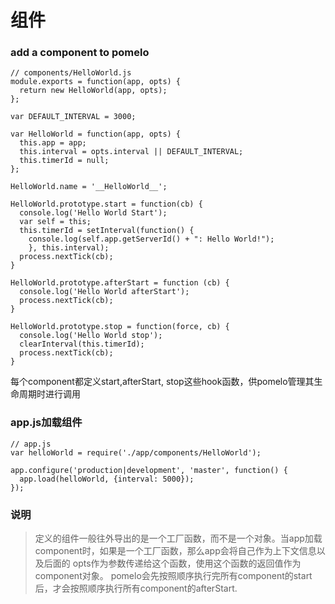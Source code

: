 # 组件

### add a component to pomelo

```
// components/HelloWorld.js
module.exports = function(app, opts) {
  return new HelloWorld(app, opts);
};

var DEFAULT_INTERVAL = 3000;

var HelloWorld = function(app, opts) {
  this.app = app;
  this.interval = opts.interval || DEFAULT_INTERVAL;
  this.timerId = null;
};

HelloWorld.name = '__HelloWorld__';

HelloWorld.prototype.start = function(cb) {
  console.log('Hello World Start');
  var self = this;
  this.timerId = setInterval(function() {
    console.log(self.app.getServerId() + ": Hello World!");
    }, this.interval);
  process.nextTick(cb);
}

HelloWorld.prototype.afterStart = function (cb) {
  console.log('Hello World afterStart');
  process.nextTick(cb);
}

HelloWorld.prototype.stop = function(force, cb) {
  console.log('Hello World stop');
  clearInterval(this.timerId);
  process.nextTick(cb);
}
```

每个component都定义start,afterStart, stop这些hook函数，供pomelo管理其生命周期时进行调用

### app.js加载组件
```
// app.js
var helloWorld = require('./app/components/HelloWorld');

app.configure('production|development', 'master', function() {
  app.load(helloWorld, {interval: 5000});
});

```

###  说明
> 定义的组件一般往外导出的是一个工厂函数，而不是一个对象。当app加载component时，如果是一个工厂函数，那么app会将自己作为上下文信息以及后面的
opts作为参数传递给这个函数，使用这个函数的返回值作为component对象。
> pomelo会先按照顺序执行完所有component的start后，才会按照顺序执行所有component的afterStart.